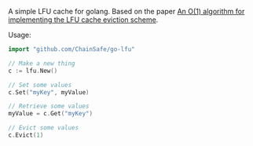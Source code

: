 A simple LFU cache for golang.  Based on the paper [An O(1) algorithm for implementing the LFU cache eviction scheme](http://dhruvbird.com/lfu.pdf).

Usage:

```go
import "github.com/ChainSafe/go-lfu"

// Make a new thing
c := lfu.New()

// Set some values
c.Set("myKey", myValue)

// Retrieve some values
myValue = c.Get("myKey")

// Evict some values
c.Evict(1)
```